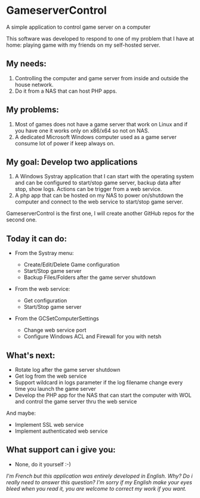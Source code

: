 # GameserverControl
A simple application to control game server on a computer

This software was developed to respond to one of my problem that I have at home: playing game with my friends on my self-hosted server.

## My needs:
1. Controlling the computer and game server from inside and outside the house network.
2. Do it from a NAS that can host PHP apps.

## My problems:
1. Most of games does not have a game server that work on Linux and if you have one it works only on x86/x64 so not on NAS.
2. A dedicated Microsoft Windows computer used as a game server consume lot of power if keep always on.

## My goal: Develop two applications
1. A Windows Systray application that I can start with the operating system and can be configured to start/stop game server, backup data after stop, show logs. Actions can be trigger from a web service.
2. A php app that can be hosted on my NAS to power on/shutdown the computer and connect to the web service to start/stop game server.

GameserverControl is the first one, I will create another GitHub repos for the second one.

## Today it can do:
* From the Systray menu:
  - Create/Edit/Delete Game configuration
  - Start/Stop game server
  - Backup Files/Folders after the game server shutdown

* From the web service:
  - Get configuration
  - Start/Stop game server

* From the GCSetComputerSettings
  - Change web service port
  - Configure Windows ACL and Firewall for you with netsh

## What's next:
- Rotate log after the game server shutdown
- Get log from the web service
- Support wildcard in logs parameter if the log filename change every time you launch the game server
- Develop the PHP app for the NAS that can start the computer with WOL and control the game server thru the web service

And maybe:
- Implement SSL web service
- Implement authenticated web service

## What support can i give you:
- None, do it yourself :-)

_I'm French but this application was entirely developed in English. Why? Do i really need to answer this question?_
_I'm sorry if my English make your eyes bleed when you read it, you are welcome to correct my work if you want._
